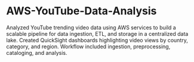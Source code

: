 # AWS-YouTube-Data-Analysis
Analyzed YouTube trending video data using AWS services to build a scalable pipeline for data ingestion, ETL, and storage in a centralized data lake. Created QuickSight dashboards highlighting video views by country, category, and region. Workflow included ingestion, preprocessing, cataloging, and analysis.
